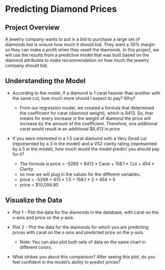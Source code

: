 # Predicting Diamond Prices

## Project Overview

A jewelry company wants to put in a bid to purchase a large set of diamonds but is unsure how much it should bid. They want a 30% margin so they can make a profit when they resell the diamonds. In this project, we will use the results from a predictive model that was built based on the diamond attributes to make recommendation on how much the jewelry company should bid.

## Understanding the Model

- According to the model, if a diamond is 1 carat heavier than another with the same cut, how much more should I expect to pay? Why? 

   * From our regression model, we created a formula that determined the coefficient for carat (diamond weight), which is 8413. So, that means for every increase in the weight of diamond the price will increase by the amount of the coefficient. Therefore, one additional carat would result in an additional $8,413 in price 

* If you were interested in a 1.5 carat diamond with a Very Good cut (represented by a 3 in the model) and a VS2 clarity rating (represented by a 5 in the model), how much would the model predict you should pay for it? 

   - The formula is price = -5269 + 8413 * Carat + 158.1 * Cut + 454 * Clarity 

   * so now we will plug in the values for the different variables.  

   + price = -5269 + 413 * 1.5 + 158.1 * 3 + 454 * 5 

   - price = $10,094.80 

## Visualize the Data  

- Plot 1 - Plot the data for the diamonds in the database, with carat on the x-axis and price on the y-axis.  

* Plot 2 - Plot the data for the diamonds for which you are predicting prices with carat on the x-axis and predicted price on the y-axis. 

   + Note: You can also plot both sets of data on the same chart in different colors. 

+ What strikes you about this comparison? After seeing this plot, do you feel confident in the model’s ability to predict prices? 

